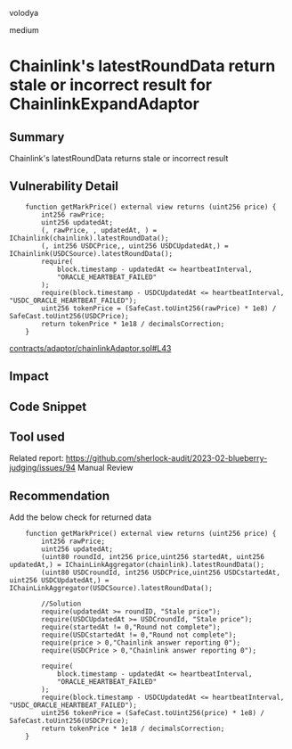 volodya

medium

# Chainlink's latestRoundData return stale or incorrect result for ChainlinkExpandAdaptor

## Summary
Chainlink's latestRoundData returns stale or incorrect result

## Vulnerability Detail
```solidity
    function getMarkPrice() external view returns (uint256 price) {
        int256 rawPrice;
        uint256 updatedAt;
        (, rawPrice, , updatedAt, ) = IChainlink(chainlink).latestRoundData();
        (, int256 USDCPrice,, uint256 USDCUpdatedAt,) = IChainlink(USDCSource).latestRoundData();
        require(
            block.timestamp - updatedAt <= heartbeatInterval,
            "ORACLE_HEARTBEAT_FAILED"
        );
        require(block.timestamp - USDCUpdatedAt <= heartbeatInterval, "USDC_ORACLE_HEARTBEAT_FAILED");
        uint256 tokenPrice = (SafeCast.toUint256(rawPrice) * 1e8) / SafeCast.toUint256(USDCPrice);
        return tokenPrice * 1e18 / decimalsCorrection;
    }

```
[contracts/adaptor/chainlinkAdaptor.sol#L43](https://github.com/sherlock-audit/2023-04-jojo/blob/main/smart-contract-EVM/contracts/adaptor/chainlinkAdaptor.sol#L43)
## Impact

## Code Snippet

## Tool used
Related report: https://github.com/sherlock-audit/2023-02-blueberry-judging/issues/94
Manual Review

## Recommendation
Add the below check for returned data
```solidity
    function getMarkPrice() external view returns (uint256 price) {
        int256 rawPrice;
        uint256 updatedAt;
        (uint80 roundId, int256 price,uint256 startedAt, uint256 updatedAt,) = IChainLinkAggregator(chainlink).latestRoundData();
        (uint80 USDCroundId, int256 USDCPrice,uint256 USDCstartedAt, uint256 USDCUpdatedAt,) = IChainLinkAggregator(USDCSource).latestRoundData();

        //Solution
        require(updatedAt >= roundID, "Stale price");
        require(USDCUpdatedAt >= USDCroundId, "Stale price");
        require(startedAt != 0,"Round not complete");
        require(USDCstartedAt != 0,"Round not complete");
        require(price > 0,"Chainlink answer reporting 0");
        require(USDCPrice > 0,"Chainlink answer reporting 0");

        require(
            block.timestamp - updatedAt <= heartbeatInterval,
            "ORACLE_HEARTBEAT_FAILED"
        );
        require(block.timestamp - USDCUpdatedAt <= heartbeatInterval, "USDC_ORACLE_HEARTBEAT_FAILED");
        uint256 tokenPrice = (SafeCast.toUint256(price) * 1e8) / SafeCast.toUint256(USDCPrice);
        return tokenPrice * 1e18 / decimalsCorrection;
    }
```

